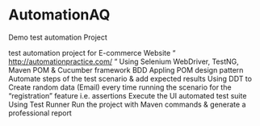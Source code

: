 # AutomationAQ
Demo test automation Project 

test automation project for E-commerce Website “ http://automationpractice.com/  “
Using Selenium WebDriver, TestNG, Maven POM & Cucumber framework BDD
Appling POM design pattern
Automate steps of the test scenario & add expected results
Using DDT to Create random data (Email) every time running the scenario for the “registration” feature 
i.e. assertions Execute the UI automated test suite
Using Test Runner Run the project with Maven commands & generate a professional report
